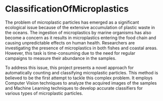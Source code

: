 # ClassificationOfMicroplastics

The problem of microplastic particles has emerged as a significant ecological issue because of the extensive accumulation of plastic waste in the oceans. The ingestion of microplastics by marine organisms has also become a concern as it results in microplastics entering the food chain and causing unpredictable effects on human health. Researchers are investigating the presence of microplastics in both fishes and coastal areas. However, this task is time-consuming due to the need for regular campaigns to measure their abundance in the samples.

To address this issue, this project presents a novel approach for automatically counting and classifying microplastic particles. This method is believed to be the first attempt to tackle this complex problem. It employs Computer Vision techniques to analyze the acquired images of the samples and Machine Learning techniques to develop accurate classifiers for various types of microplastic particles.
